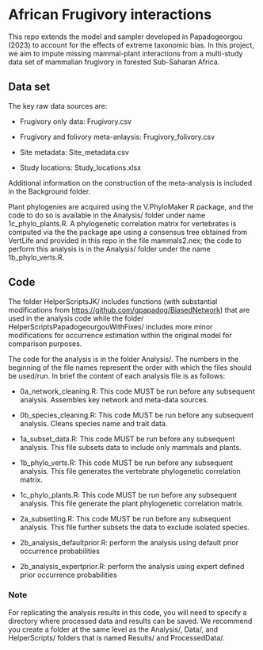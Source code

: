 

# African Frugivory interactions

This repo extends the model and sampler developed in Papadogeorgou
(2023) to account for the effects of extreme taxonomic bias. In this
project, we aim to impute missing mammal-plant interactions from a
multi-study data set of mammalian frugivory in forested Sub-Saharan
Africa.

## Data set

The key raw data sources are:

-   Frugivory only data: Frugivory.csv

-   Frugivory and folivory meta-anlaysis: Frugivory_folivory.csv

-   Site metadata: Site_metadata.csv

-   Study locations: Study_locations.xlsx

Additional information on the construction of the meta-analysis is
included in the Background folder.

Plant phylogenies are acquired using the V.PhyloMaker R package, and the
code to do so is available in the Analysis/ folder under name
1c_phylo_plants.R. A phylogenetic correlation matrix for vertebrates is
computed via the the package ape using a consensus tree obtained from
VertLife and provided in this repo in the file mammals2.nex; the code to
perform this analysis is in the Analysis/ folder under the name
1b_phylo_verts.R.

## Code

The folder HelperScriptsJK/ includes functions (with substantial modifications from
<https://github.com/gpapadog/BiasedNetwork>) that are used in the
analysis code while the folder HelperScriptsPapadogeourgouWithFixes/ includes
more minor modifications for occurrence estimation within the original model for
comparison purposes.

The code for the analysis is in the folder Analysis/. The numbers in the
beginning of the file names represent the order with which the files
should be used/run. In brief the content of each analysis file is as follows:

-   0a_network_cleaning.R: This code MUST be run before any subsequent
    analysis. Assembles key network and meta-data sources.

-   0b_species_cleaning.R: This code MUST be run before any subsequent
    analysis. Cleans species name and trait data.

-   1a_subset_data.R: This code MUST be run before any subsequent
    analysis. This file subsets data to include only mammals and plants.

-   1b_phylo_verts.R: This code MUST be run before any subsequent
    analysis. This file generates the vertebrate phylogenetic
    correlation matrix.

-   1c_phylo_plants.R: This code MUST be run before any subsequent
    analysis. This file generate the plant phylogenetic correlation
    matrix.

-   2a_subsetting.R: This code MUST be run before any subsequent
    analysis. This file further subsets the data to exclude isolated
    species.

-   2b_analysis_defaultprior.R: perform the analysis using default prior
    occurrence probabilities

-   2b_analysis_expertprior.R: perform the analysis using expert defined
    prior occurrence probabilities

### Note

For replicating the analysis results in this code, you will need to
specify a directory where processed data and results can be saved. We
recommend you create a folder at the same level as the Analysis/, Data/,
and HelperScripts/ folders that is named Results/ and ProcessedData/.
